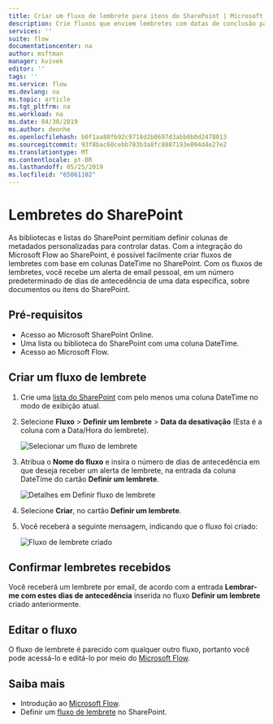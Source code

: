 ```yaml
---
title: Criar um fluxo de lembrete para itens do SharePoint | Microsoft Docs
description: Crie fluxos que enviem lembretes com datas de conclusão para itens do SharePoint.
services: ''
suite: flow
documentationcenter: na
author: msftman
manager: kvivek
editor: ''
tags: ''
ms.service: flow
ms.devlang: na
ms.topic: article
ms.tgt_pltfrm: na
ms.workload: na
ms.date: 04/30/2019
ms.author: deonhe
ms.openlocfilehash: b0f1aa80fb92c9718d2b0697d3abb0b0d2478013
ms.sourcegitcommit: 93f8bac60cebb783b3a8fc8887193e094d4e27e2
ms.translationtype: MT
ms.contentlocale: pt-BR
ms.lasthandoff: 05/25/2019
ms.locfileid: "65061102"
---
```

# <a name="sharepoint-remind-me"></a>Lembretes do SharePoint

As bibliotecas e listas do SharePoint permitiam definir colunas de metadados personalizadas para controlar datas. Com a integração do Microsoft Flow ao SharePoint, é possível facilmente criar fluxos de lembretes com base em colunas DateTime no SharePoint. Com os fluxos de lembretes, você recebe um alerta de email pessoal, em um número predeterminado de dias de antecedência de uma data específica, sobre documentos ou itens do SharePoint.

## <a name="prerequisites"></a>Pré-requisitos
- Acesso ao Microsoft SharePoint Online.
- Uma lista ou biblioteca do SharePoint com uma coluna DateTime.
- Acesso ao Microsoft Flow.

## <a name="create-a-reminder-flow"></a>Criar um fluxo de lembrete

 1. Crie uma [lista do SharePoint](https://support.office.com/article/Create-a-list-in-SharePoint-0D397414-D95F-41EB-ADDD-5E6EFF41B083) com pelo menos uma coluna DateTime no modo de exibição atual. 
 1. Selecione **Fluxo** > **Definir um lembrete** > **Data da desativação** (Esta é a coluna com a Data/Hora do lembrete).

     ![Selecionar um fluxo de lembrete](media/create-sharepoint-reminder-flows/select-reminder-flow.png)

1. Atribua o **Nome do fluxo** e insira o número de dias de antecedência em que deseja receber um alerta de lembrete, na entrada da coluna DateTime do cartão **Definir um lembrete**.

    ![Detalhes em Definir fluxo de lembrete](media/create-sharepoint-reminder-flows/set-reminder-details.png)

1. Selecione **Criar**, no cartão **Definir um lembrete**.

1. Você receberá a seguinte mensagem, indicando que o fluxo foi criado:

    ![Fluxo de lembrete criado](media/create-sharepoint-reminder-flows/success.png)
    

## <a name="confirm-reminders-received"></a>Confirmar lembretes recebidos

Você receberá um lembrete por email, de acordo com a entrada **Lembrar-me com estes dias de antecedência** inserida no fluxo **Definir um lembrete** criado anteriormente. 

## <a name="edit-your-flow"></a>Editar o fluxo

O fluxo de lembrete é parecido com qualquer outro fluxo, portanto você pode acessá-lo e editá-lo por meio do [Microsoft Flow](https://flow.microsoft.com).

## <a name="learn-more"></a>Saiba mais

- Introdução ao [Microsoft Flow](https://flow.microsoft.com).
- Definir um [fluxo de lembrete](https://support.office.com/article/set-a-reminder-flow-23c0e172-1fc1-4ac8-a9db-cd0b81d634d8) no SharePoint.



